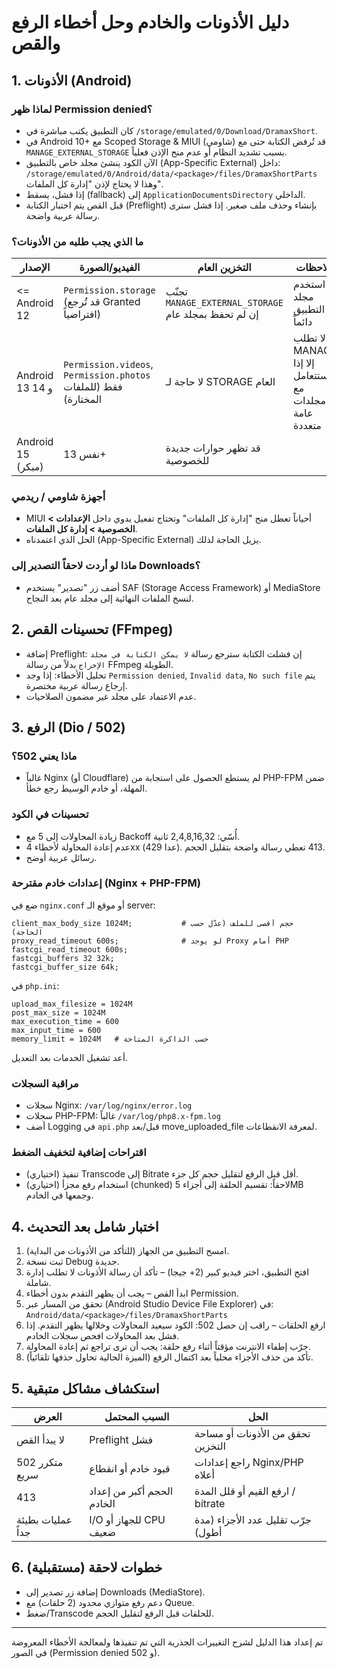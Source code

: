 # دليل الأذونات والخادم وحل أخطاء الرفع والقص

## 1. الأذونات (Android)

### لماذا ظهر Permission denied؟
- كان التطبيق يكتب مباشرة في `/storage/emulated/0/Download/DramaxShort`.
- في Android 10+ مع Scoped Storage & MIUI (شاومي) قد تُرفض الكتابة حتى مع `MANAGE_EXTERNAL_STORAGE` بسبب تشديد النظام أو عدم منح الإذن فعلياً.
- الآن الكود ينشئ مجلد خاص بالتطبيق (App-Specific External) داخل:
  `/storage/emulated/0/Android/data/<package>/files/DramaxShortParts`
  وهذا لا يحتاج لإذن "إدارة كل الملفات".
- إذا فشل، يسقط (fallback) إلى `ApplicationDocumentsDirectory` الداخلي.
- قبل القص يتم اختبار الكتابة (Preflight) بإنشاء وحذف ملف صغير. إذا فشل سترى رسالة عربية واضحة.

### ما الذي يجب طلبه من الأذونات؟
| الإصدار | الفيديو/الصورة | التخزين العام | ملاحظات |
|---------|----------------|---------------|---------|
| <= Android 12 | `Permission.storage` (قد تُرجع Granted افتراضياً) | تجنّب `MANAGE_EXTERNAL_STORAGE` إن لم تحفظ بمجلد عام | استخدم مجلد التطبيق دائماً |
| Android 13 و 14 | `Permission.videos`, `Permission.photos` فقط (للملفات المختارة) | لا حاجة لـ STORAGE العام | لا تطلب MANAGE إلا إذا ستتعامل مع مجلدات عامة متعددة |
| Android 15 (مبكر) | نفس 13+ | قد تظهر حوارات جديدة للخصوصية | 

### أجهزة شاومي / ريدمي
- MIUI أحياناً تعطل منح "إدارة كل الملفات" وتحتاج تفعيل يدوي داخل **الإعدادات > الخصوصية > إدارة كل الملفات**.
- الحل الذي اعتمدناه (App-Specific External) يزيل الحاجة لذلك.

### ماذا لو أردت لاحقاً التصدير إلى Downloads؟
- أضف زر "تصدير" يستخدم SAF (Storage Access Framework) أو MediaStore لنسخ الملفات النهائية إلى مجلد عام بعد النجاح.

## 2. تحسينات القص (FFmpeg)
- إضافة Preflight: إن فشلت الكتابة سترجع رسالة `لا يمكن الكتابة في مجلد الإخراج` بدلاً من رسالة FFmpeg الطويلة.
- تحليل الأخطاء: إذا وجد `Permission denied`, `Invalid data`, `No such file` يتم إرجاع رسالة عربية مختصرة.
- عدم الاعتماد على مجلد غير مضمون الصلاحيات.

## 3. الرفع (Dio / 502)
### ماذا يعني 502؟
- غالباً Nginx (أو Cloudflare) لم يستطع الحصول على استجابة من PHP-FPM ضمن المهلة، أو خادم الوسيط رجع خطأ.

### تحسينات في الكود
- زيادة المحاولات إلى 5 مع Backoff أُسّي: 2,4,8,16,32 ثانية.
- عدم إعادة المحاولة لأخطاء 4xx (عدا 429). 413 تعطي رسالة واضحة بتقليل الحجم.
- رسائل عربية أوضح.

### إعدادات خادم مقترحة (Nginx + PHP-FPM)
ضع في `nginx.conf` أو موقع الـ server:
```
client_max_body_size 1024M;           # حجم أقصى للملف (عدّل حسب الحاجة)
proxy_read_timeout 600s;              # لو يوجد Proxy أمام PHP
fastcgi_read_timeout 600s;
fastcgi_buffers 32 32k;
fastcgi_buffer_size 64k;
```
في `php.ini`:
```
upload_max_filesize = 1024M
post_max_size = 1024M
max_execution_time = 600
max_input_time = 600
memory_limit = 1024M   # حسب الذاكرة المتاحة
```
أعد تشغيل الخدمات بعد التعديل.

### مراقبة السجلات
- سجلات Nginx: `/var/log/nginx/error.log`
- سجلات PHP-FPM: غالباً `/var/log/php8.x-fpm.log`
- أضف Logging في `api.php` قبل/بعد move_uploaded_file لمعرفة الانقطاعات.

### اقتراحات إضافية لتخفيف الضغط
- (اختياري) تنفيذ Transcode إلى Bitrate أقل قبل الرفع لتقليل حجم كل جزء.
- (اختياري) استخدام رفع مجزأ (chunked) لاحقاً: تقسيم الحلقة إلى أجزاء 5MB وجمعها في الخادم.

## 4. اختبار شامل بعد التحديث
1. امسح التطبيق من الجهاز (للتأكد من الأذونات من البداية).
2. ثبت نسخة Debug جديدة.
3. افتح التطبيق، اختر فيديو كبير (2+ جيجا) – تأكد أن رسالة الأذونات لا تطلب إدارة شاملة.
4. ابدأ القص – يجب أن يظهر التقدم بدون أخطاء Permission.
5. تحقق من المسار عبر (Android Studio Device File Explorer) في:
   `Android/data/<package>/files/DramaxShortParts`
6. ارفع الحلقات – راقب إن حصل 502: الكود سيعيد المحاولات وخلالها يظهر التقدم. إذا فشل بعد المحاولات افحص سجلات الخادم.
7. جرّب إطفاء الانترنت مؤقتاً أثناء رفع حلقة: يجب أن ترى تراجع ثم إعادة المحاولة.
8. تأكد من حذف الأجزاء محلياً بعد اكتمال الرفع (الميزة الحالية تحاول حذفها تلقائياً).

## 5. استكشاف مشاكل متبقية
| العرض | السبب المحتمل | الحل |
|-------|---------------|------|
| لا يبدأ القص | Preflight فشل | تحقق من الأذونات أو مساحة التخزين |
| 502 متكرر سريع | قيود خادم أو انقطاع | راجع إعدادات Nginx/PHP أعلاه |
| 413 | الحجم أكبر من إعداد الخادم | ارفع القيم أو قلل المدة / bitrate |
| عمليات بطيئة جداً | I/O للجهاز أو CPU ضعيف | جرّب تقليل عدد الأجزاء (مدة أطول) |

## 6. خطوات لاحقة (مستقبلية)
- إضافة زر تصدير إلى Downloads (MediaStore).
- دعم رفع متوازي محدود (2 حلقات) مع Queue.
- ضغط/Transcode للحلقات قبل الرفع لتقليل الحجم.

---
تم إعداد هذا الدليل لشرح التغييرات الجذرية التي تم تنفيذها ولمعالجة الأخطاء المعروضة في الصور (Permission denied و 502).
